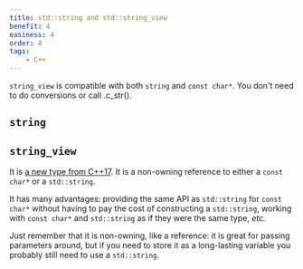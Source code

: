 ```yaml
---
title: std::string and std::string_view
benefit: 4
easiness: 4
order: 4
tags:
    - C++
---
```


```string_view``` is compatible with both ```string``` and ```const char*```. You don't need to do conversions or call .c_str().

## `string`

## `string_view`

It is [a new type from C++17](https://en.cppreference.com/w/cpp/string/basic_string_view). It is a non-owning reference to either a `const char*` or a `std::string`.

It has many advantages: providing the same API as `std::string` for `const char*` without having to pay the cost of constructing a `std::string`, working with `const char*` and `std::string` as if they were the same type, *etc.*

Just remember that it is non-owning, like a reference: it is great for passing parameters around, but if you need to store it as a long-lasting variable you probably still need to use a `std::string`.